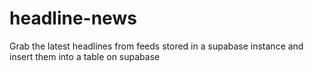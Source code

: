 # headline-news
 
Grab the latest headlines from feeds stored in a supabase instance and insert them into a table on supabase